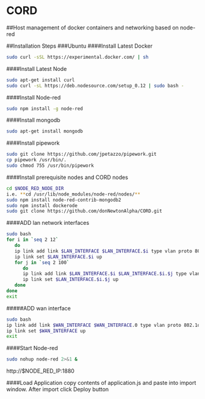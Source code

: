 # CORD
##Host management of docker containers and networking based on node-red 

##Installation Steps
###Ubuntu
####Install Latest Docker
```bash
sudo curl -sSL https://experimental.docker.com/ | sh
```

####Install Latest Node
```bash
sudo apt-get install curl
sudo curl -sL https://deb.nodesource.com/setup_0.12 | sudo bash -
```
####Install Node-red
```bash
sudo npm install -g node-red
```
####Install mongodb
```bash
sudo apt-get install mongodb
```
####Install pipework
```bash
sudo git clone https://github.com/jpetazzo/pipework.git
cp pipework /usr/bin/.
sudo chmod 755 /usr/bin/pipework
```

####Install prerequisite nodes and CORD nodes
```bash
cd $NODE_RED_NODE_DIR
i.e. **cd /usr/lib/node_modules/node-red/nodes/**
sudo npm install node-red-contrib-mongodb2
sudo npm install dockerode
sudo git clone https://github.com/donNewtonAlpha/CORD.git
```
####ADD lan network interfaces
```bash
sudo bash
for i in `seq 2 12`
   do 
   ip link add link $LAN_INTERFACE $LAN_INTERFACE.$i type vlan proto 802.1ad id $i
   ip link set $LAN_INTERFACE.$i up
   for j in `seq 2 100`
      do 
      ip link add link $LAN_INTERFACE.$i $LAN_INTERFACE.$i.$j type vlan proto 802.1q id $j
      ip link set $LAN_INTERFACE.$i.$j up
   done
done
exit
```

#####ADD wan interface
```bash 
sudo bash
ip link add link $WAN_INTERFACE $WAN_INTERFACE.0 type vlan proto 802.1q id 0
ip link set $WAN_INTERFACE up
exit
```

####Start Node-red
```bash
sudo nohup node-red 2>&1 &
```

http://$NODE_RED_IP:1880

####Load Application
copy contents of application.js and paste into import window.
After import click Deploy button
